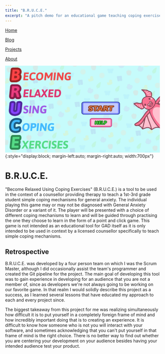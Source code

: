 ```yaml
---
title: "B.R.U.C.E."
excerpt: "A pitch demo for an educational game teaching coping exercises"
---
```


<!--
   Copyright 2022 Henry R. Chronowski

   Built from Daniel Buckstein's template at https://dbuckstein.github.io/
   
   Licensed under the Apache License, Version 2.0 (the "License");
   you may not use this file except in compliance with the License.
   You may obtain a copy of the License at

       http://www.apache.org/licenses/LICENSE-2.0

   Unless required by applicable law or agreed to in writing, software
   distributed under the License is distributed on an "AS IS" BASIS,
   WITHOUT WARRANTIES OR CONDITIONS OF ANY KIND, either express or implied.
   See the License for the specific language governing permissions and
   limitations under the License.
-->


<script src="https://polyfill.io/v3/polyfill.min.js?features=es6"></script>
<script id="MathJax-script" async src="https://cdn.jsdelivr.net/npm/mathjax@3/es5/tex-mml-chtml.js"></script>


[Home](/projects/../)

[Blog](/blog/)

[Projects](/projects/)

[About](/about/)

![Bruce Menu Screenshot](/assets/img/projects/BRUCE/bruceGrab.png){:style="display:block; margin-left:auto; margin-right:auto; width:700px"}

# B.R.U.C.E.

"Become Relaxed Using Coping Exercises" (B.R.U.C.E.) is a tool to be used in the context of a counsellor providing therapy to teach a 1st-3rd grade student simple coping mechanisms for general anxiety. The individual playing this game may or may not be diagnosed with General Anxiety Disorder or a variant of it. The player will be presented with a choice of different coping mechanisms to learn and will be guided through practising the one they choose to learn in the form of a point and click game. This game is not intended as an educational tool for GAD itself as it is only intended to be used in context by a licensed counsellor specifically to teach simple coping mechanisms.

## Retrospective

B.R.U.C.E. was developed by a four person team on which I was the Scrum Master, although I did occasionally assist the team's programmer and created the Git pipeline for the project. The main goal of developing this tool was to gain experience in developing for an audience that you are not a member of, since as developers we're not always going to be working on our favorite game. In that realm I would solidly describe this project as a success, as I learned several lessons that have educated my approach to each and every project since.

The biggest takeaway from this project for me was realizing simultaneously how difficult it is to put yourself in a completely foreign frame of mind and how incredibly important doing that is to creating an experience. It is difficult to know how someone who is not you will interact with your software, and sometimes acknowledging that you can't put yourself in that frame of mind is the right choice. There is no better way to find out whether you are centering your development on your audience besides having your intended audience test your product.
